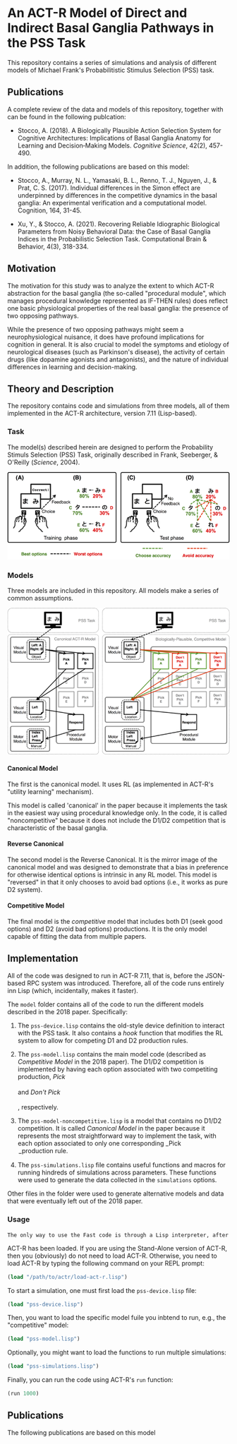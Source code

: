 # An ACT-R Model of Direct and Indirect Basal Ganglia Pathways in the PSS Task

This repository contains a series of simulations and analysis of
different models of Michael Frank's Probabilitistic Stimulus Selection
(PSS) task.

## Publications

A complete review of the data and models of this repository, together with  can be found in the following publcation:

* Stocco, A. (2018). A Biologically Plausible Action Selection System for Cognitive Architectures: Implications of Basal Ganglia
Anatomy for Learning and Decision‐Making Models. _Cognitive Science_, 42(2), 457-490.
    
In addition, the following publications are based on this model:

* Stocco, A., Murray, N. L., Yamasaki, B. L., Renno, T. J., Nguyen, J., & Prat, C. S. (2017). Individual differences in the Simon effect are underpinned by differences in the competitive dynamics in the basal ganglia: An experimental verification and a computational model. Cognition, 164, 31-45.

* Xu, Y., & Stocco, A. (2021). Recovering Reliable Idiographic Biological Parameters from Noisy Behavioral Data: the Case of Basal Ganglia Indices in the Probabilistic Selection Task. Computational Brain & Behavior, 4(3), 318-334.
    
## Motivation

The motivation for this study was to analyze the extent to which ACT-R
abstraction for the basal ganglia (the so-called "procedural module",
which manages procedural knowledge represented as IF-THEN rules) does
reflect one basic physiological properties of the real basal
ganglia: the presence of two opposing pathways.

While the presence of two opposing pathways might seem a
neurophysiological nuisance, it does have profound implications for
cognition in general. It is also crucial to model the symptoms and
etiology of neurological diseases (such as Parkinson's disease), the
activity of certain drugs (like dopamine agonists and antagonists),
and the nature of individual differences in learning and
decision-making.

## Theory and Description

The repository contains code and simulations from three models, all of
them implemented in the ACT-R architecture, version 7.11
(Lisp-based).

### Task

The model(s) described herein are designed to perform the Probability
Stimuls Selection (PSS) Task, originally described in Frank,
Seeberger, & O'Reilly (_Science_, 2004).

![models](figures/task.png)

### Models

Three models are included in this repository. All models make a series
of common assumptions.

![models](figures/models.png)

#### Canonical Model

The first is the canonical model. It uses RL (as implemented in ACT-R's "utility learning" mechanism).

This model is called 'canonical' in the paper because it implements the task in the easiest way using procedural knowledge only. In the code, it is called "noncompetitive" because it does not include the D1/D2 competition that is characteristic of the basal ganglia.

#### Reverse Canonical

The second model is the Reverse Canonical. It is the mirror image of the canonical model and was designed to demonstrate that a bias in preference for otherwise identical options is intrinsic in any RL model. This model is "reversed" in that it only chooses to avoid bad options (i.e., it works as pure D2 system).

#### Competitive Model

The final model is the _competitive_ model that includes both D1 (seek good options) and D2 (avoid bad options) productions. It is the only model capable of fitting the data from multiple papers.

## Implementation

All of the code was designed to run in ACT-R 7.11, that is, before the JSON-based RPC system was introduced. Therefore, all of the code runs entirely inn Lisp (which, incidentally, makes it faster).

The `model` folder contains all of the code to run the different models described in the 2018 paper. Specifically:

1. The `pss-device.lisp` contains the old-style device definition to interact with the PSS task. It also contains a *hook* function that modifies the RL system to allow for competing D1 and D2 production rules.

2. The `pss-model.lisp` contains the main model code (described as _Competitive Model_ in the 2018 paper). The D1/D2 competition is implemented by having each option associated with two competiting production, _Pick <Option>_ and _Don't Pick <Option>_, respectively. 

3. The `pss-model-noncompetitive.lisp` is a model that contains no D1/D2 competition. It is called _Canonical Model_ in the paper because it represents the most straightforward way to implement the task, with each option associated to only one corresponding _Pick <Option>_production rule.  

4. The `pss-simulations.lisp` file contains useful functions and macros for running hindreds of simulations across parameters. These functions were used to generate the data collected in the `simulations` options.
    
Other files in the folder were used to generate alternative models and data that were eventually left out of the 2018 paper. 
    
### Usage
    The only way to use the Fast code is through a Lisp interpreter, after
ACT-R has been loaded. If you are using the Stand-Alone version of
ACT-R, then you (obviously) do not need to load ACT-R. Otherwise, you
need to load ACT-R by typing the following command on your REPL prompt:

```lisp
(load "/path/to/actr/load-act-r.lisp")
```

To start a simulation, one must first load the `pss-device.lisp` file:

```lisp
(load "pss-device.lisp")
```    

Then, you want to load the specific model fuile you inbtend to run, e.g., the "competitive" model:
    
```lisp
(load "pss-model.lisp")
```
    
Optionally, you might want to load the functions to run multiple simulations:
    
```lisp
(load "pss-simulations.lisp")
```
    
Finally, you can run the code using ACT-R's `run` function:
    
```lisp
(run 1000)
```
## Publications

The following publications are based on this model
